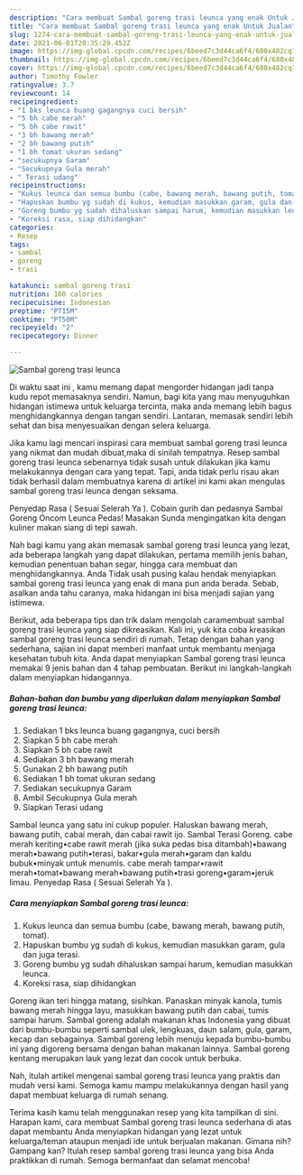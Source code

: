 ```yaml
---
description: "Cara membuat Sambal goreng trasi leunca yang enak Untuk Jualan"
title: "Cara membuat Sambal goreng trasi leunca yang enak Untuk Jualan"
slug: 1274-cara-membuat-sambal-goreng-trasi-leunca-yang-enak-untuk-jualan
date: 2021-06-01T20:35:29.452Z
image: https://img-global.cpcdn.com/recipes/6beed7c3d44ca6f4/680x482cq70/sambal-goreng-trasi-leunca-foto-resep-utama.jpg
thumbnail: https://img-global.cpcdn.com/recipes/6beed7c3d44ca6f4/680x482cq70/sambal-goreng-trasi-leunca-foto-resep-utama.jpg
cover: https://img-global.cpcdn.com/recipes/6beed7c3d44ca6f4/680x482cq70/sambal-goreng-trasi-leunca-foto-resep-utama.jpg
author: Timothy Fowler
ratingvalue: 3.7
reviewcount: 14
recipeingredient:
- "1 bks leunca buang gagangnya cuci bersih"
- "5 bh cabe merah"
- "5 bh cabe rawit"
- "3 bh bawang merah"
- "2 bh bawang putih"
- "1 bh tomat ukuran sedang"
- "secukupnya Garam"
- "Secukupnya Gula merah"
- " Terasi udang"
recipeinstructions:
- "Kukus leunca dan semua bumbu (cabe, bawang merah, bawang putih, tomat)."
- "Hapuskan bumbu yg sudah di kukus, kemudian masukkan garam, gula dan juga terasi."
- "Goreng bumbu yg sudah dihaluskan sampai harum, kemudian masukkan leunca."
- "Koreksi rasa, siap dihidangkan"
categories:
- Resep
tags:
- sambal
- goreng
- trasi

katakunci: sambal goreng trasi 
nutrition: 160 calories
recipecuisine: Indonesian
preptime: "PT15M"
cooktime: "PT50M"
recipeyield: "2"
recipecategory: Dinner

---
```



![Sambal goreng trasi leunca](https://img-global.cpcdn.com/recipes/6beed7c3d44ca6f4/680x482cq70/sambal-goreng-trasi-leunca-foto-resep-utama.jpg)

Di waktu  saat ini , kamu memang dapat mengorder hidangan jadi tanpa kudu repot memasaknya sendiri. Namun, bagi kita yang mau menyuguhkan hidangan istimewa untuk keluarga tercinta, maka anda memang lebih bagus menghidangkannya dengan tangan sendiri. Lantaran, memasak sendiri lebih sehat dan bisa menyesuaikan dengan selera keluarga.

Jika kamu lagi mencari inspirasi cara membuat sambal goreng trasi leunca yang nikmat dan mudah dibuat,maka di sinilah tempatnya. Resep sambal goreng trasi leunca  sebenarnya tidak susah untuk dilakukan jika kamu melakukannya dengan cara yang tepat. Tapi, anda tidak perlu risau akan tidak berhasil dalam membuatnya 
karena di artikel ini kami akan mengulas sambal goreng trasi leunca dengan seksama.  

Penyedap Rasa ( Sesuai Selerah Ya ). Cobain gurih dan pedasnya Sambal Goreng Oncom Leunca Pedas! Masakan Sunda mengingatkan kita dengan kuliner makan siang di tepi sawah.

Nah bagi kamu yang akan memasak sambal goreng trasi leunca yang lezat, ada beberapa langkah yang dapat dilakukan, pertama memilih jenis bahan, kemudian penentuan bahan segar, hingga cara membuat dan menghidangkannya. Anda Tidak usah pusing kalau hendak menyiapkan sambal goreng trasi leunca yang enak di mana pun anda berada. Sebab, asalkan anda  tahu caranya, maka hidangan ini bisa menjadi sajian yang istimewa.

Berikut, ada beberapa tips dan trik dalam mengolah caramembuat sambal goreng trasi leunca yang siap dikreasikan. Kali ini, yuk kita coba kreasikan sambal goreng trasi leunca sendiri di rumah. Tetap dengan bahan yang sederhana, sajian ini dapat memberi manfaat untuk membantu menjaga kesehatan tubuh kita. Anda dapat menyiapkan Sambal goreng trasi leunca memakai 9 jenis bahan dan 4 tahap pembuatan. Berikut ini langkah-langkah dalam menyiapkan hidangannya.

<!--inarticleads1-->

##### Bahan-bahan dan bumbu yang diperlukan dalam menyiapkan Sambal goreng trasi leunca:

1. Sediakan 1 bks leunca buang gagangnya, cuci bersih
1. Siapkan 5 bh cabe merah
1. Siapkan 5 bh cabe rawit
1. Sediakan 3 bh bawang merah
1. Gunakan 2 bh bawang putih
1. Sediakan 1 bh tomat ukuran sedang
1. Sediakan secukupnya Garam
1. Ambil Secukupnya Gula merah
1. Siapkan  Terasi udang


Sambal leunca yang satu ini cukup populer. Haluskan bawang merah, bawang putih, cabai merah, dan cabai rawit ijo. Sambal Terasi Goreng. cabe merah keriting•cabe rawit merah (jika suka pedas bisa ditambah)•bawang merah•bawang putih•terasi, bakar•gula merah•garam dan kaldu bubuk•minyak untuk menumis. cabe merah tampar•rawit merah•tomat•bawang merah•bawang putih•trasi goreng•garam•jeruk limau. Penyedap Rasa ( Sesuai Selerah Ya ). 

<!--inarticleads2-->

##### Cara menyiapkan Sambal goreng trasi leunca:

1. Kukus leunca dan semua bumbu (cabe, bawang merah, bawang putih, tomat).
1. Hapuskan bumbu yg sudah di kukus, kemudian masukkan garam, gula dan juga terasi.
1. Goreng bumbu yg sudah dihaluskan sampai harum, kemudian masukkan leunca.
1. Koreksi rasa, siap dihidangkan


Goreng ikan teri hingga matang, sisihkan. Panaskan minyak kanola, tumis bawang merah hingga layu, masukkan bawang putih dan cabai, tumis sampai harum. Sambal goreng adalah makanan khas Indonesia yang dibuat dari bumbu-bumbu seperti sambal ulek, lengkuas, daun salam, gula, garam, kecap dan sebagainya. Sambal goreng lebih menuju kepada bumbu-bumbu ini yang digoreng bersama dengan bahan makanan lainnya. Sambal goreng kentang merupakan lauk yang lezat dan cocok untuk berbuka. 

Nah, itulah artikel mengenai  sambal goreng trasi leunca  yang praktis dan mudah versi kami. Semoga kamu mampu melakukannya dengan hasil yang dapat membuat keluarga di rumah senang. 

Terima kasih kamu telah menggunakan resep yang kita tampilkan di sini. Harapan kami, cara membuat  Sambal goreng trasi leunca sederhana di atas dapat membantu Anda menyiapkan hidangan yang lezat untuk keluarga/teman ataupun menjadi ide untuk berjualan makanan. Gimana nih? Gampang kan? Itulah resep sambal goreng trasi leunca yang bisa Anda praktikkan di rumah. Semoga bermanfaat dan selamat mencoba!

